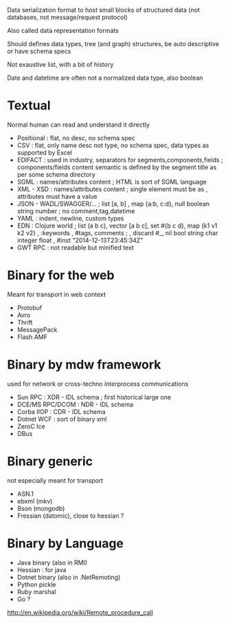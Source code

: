 Data serialization format to host small blocks of structured data (not databases, not message/request protocol)

Also called data representation formats

Should defines data types, tree (and graph) structures, be auto descriptive or have schema specs

Not exaustive list, with a bit of history

Date and datetime are often not a normalized data type, also boolean 

# Textual

Normal human can read and understand it directly

* Positional : flat, no desc, no schema spec
* CSV : flat, only name desc not type, no schema spec, data types as supported by Excel
* EDIFACT : used in industry, separators for segments,components,fields ; components/fields content semantic is defined by the segment title as per some schema directory
* SGML : names/attributes content ; HTML is sort of SGML language
* XML - XSD : names/attributes content ; single element must be as <A/> , attributes must have a value
* JSON - WADL/SWAGGER/... ; list [a, b] , map {a:b, c:d}, null boolean string number ; no comment,tag,datetime
* YAML : indent, newline, custom types
* EDN : Clojure world ; list (a b c), vector [a b c], set #{b c d}, map {k1 v1 k2 v2} , :keywords , #tags, comments ; , discard #_, nil bool string char integer float , #inst "2014-12-13T23:45:34Z"
* GWT RPC : not readable but minified text

# Binary for the web

Meant for transport in web context

* Protobuf
* Avro
* Thrift
* MessagePack
* Flash AMF

# Binary by mdw framework

used for network or cross-techno interprocess communications

* Sun RPC : XDR - IDL schema ; first historical large one
* DCE/MS RPC/DCOM : NDR - IDL schema
* Corba IIOP : CDR - IDL schema
* Dotnet WCF : sort of binary xml
* ZeroC Ice
* DBus

# Binary generic

not especially meant for transport

* ASN.1
* ebxml (mkv)
* Bson (mongodb)
* Fressian (datomic), close to hessian ?

# Binary by Language

* Java binary (also in RMI)
* Hessian : for java
* Dotnet binary (also in .NetRemoting)
* Python pickle
* Ruby marshal
* Go ?


http://en.wikipedia.org/wiki/Remote_procedure_call
